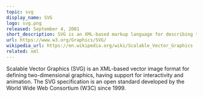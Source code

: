 ```yaml
---
topic: svg
display_name: SVG
logo: svg.png
released: September 4, 2001
short_description: SVG is an XML-based markup language for describing two-dimensional based vector graphics.
url: https://www.w3.org/Graphics/SVG/
wikipedia_url: https://en.wikipedia.org/wiki/Scalable_Vector_Graphics
related: xml
---
```

Scalable Vector Graphics (SVG) is an XML-based vector image format for defining two-dimensional graphics, having support for interactivity and animation. The SVG specification is an open standard developed by the World Wide Web Consortium (W3C) since 1999.
